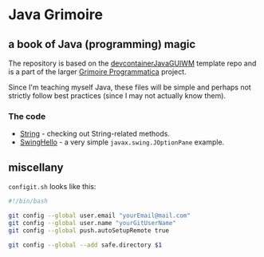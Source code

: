 # Java Grimoire

## a book of Java (programming) magic

The repository is based on the [devcontainerJavaGUIWM](https://github.com/WalterMarch/devcontainerJavaGUIWM) template repo and is a part of the larger [Grimoire Programmatica](https://github.com/WalterMarch/grimoireprogrammatica) project.

Since I'm teaching myself Java, these files will be simple and perhaps not strictly follow best practices (since I may not actually know them).

### The code

* [String](./String/) - checking out String-related methods.
* [SwingHello](./SwingHello/) - a very simple `javax.swing.JOptionPane` example.

## miscellany

`configit.sh` looks like this:

```bash
#!/bin/bash

git config --global user.email "yourEmail@mail.com"
git config --global user.name "yourGitUserName"
git config --global push.autoSetupRemote true

git config --global --add safe.directory $1
```

